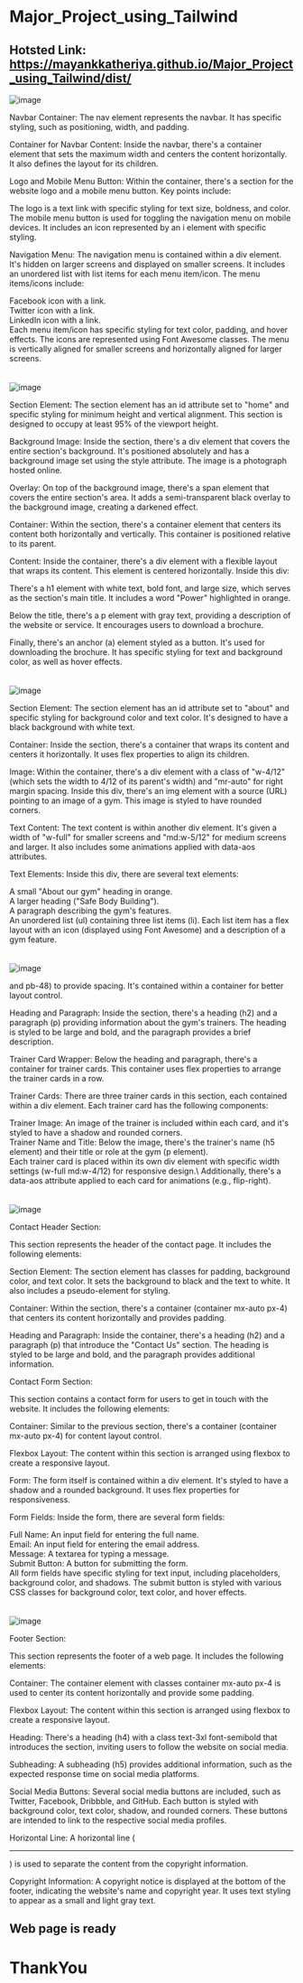 # Major_Project_using_Tailwind
## Hotsted Link: https://mayankkatheriya.github.io/Major_Project_using_Tailwind/dist/

![image](https://github.com/Mayankkatheriya/Major_Project_using_Tailwind/assets/128832286/2965e14a-9428-451e-86e1-b4ba6cbfcb75)

Navbar Container: The nav element represents the navbar. It has specific styling, such as positioning, width, and padding.

Container for Navbar Content: Inside the navbar, there's a container element that sets the maximum width and centers the content horizontally. It also defines the layout for its children.

Logo and Mobile Menu Button: Within the container, there's a section for the website logo and a mobile menu button. Key points include:

The logo is a text link with specific styling for text size, boldness, and color.
The mobile menu button is used for toggling the navigation menu on mobile devices. It includes an icon represented by an i element with specific styling.

Navigation Menu: The navigation menu is contained within a div element. It's hidden on larger screens and displayed on smaller screens. It includes an unordered list with list items for each menu item/icon. The menu items/icons include:

Facebook icon with a link.\
Twitter icon with a link.\
LinkedIn icon with a link.\
Each menu item/icon has specific styling for text color, padding, and hover effects. The icons are represented using Font Awesome classes. The menu is vertically aligned for smaller screens and horizontally aligned for larger screens.
\
\
\
![image](https://github.com/Mayankkatheriya/Major_Project_using_Tailwind/assets/128832286/be9520f1-dc1e-4591-a1cb-3aa8832c7033)

Section Element: The section element has an id attribute set to "home" and specific styling for minimum height and vertical alignment. This section is designed to occupy at least 95% of the viewport height.

Background Image: Inside the section, there's a div element that covers the entire section's background. It's positioned absolutely and has a background image set using the style attribute. The image is a photograph hosted online.

Overlay: On top of the background image, there's a span element that covers the entire section's area. It adds a semi-transparent black overlay to the background image, creating a darkened effect.

Container: Within the section, there's a container element that centers its content both horizontally and vertically. This container is positioned relative to its parent.

Content: Inside the container, there's a div element with a flexible layout that wraps its content. This element is centered horizontally. Inside this div:

There's a h1 element with white text, bold font, and large size, which serves as the section's main title. It includes a word "Power" highlighted in orange.

Below the title, there's a p element with gray text, providing a description of the website or service. It encourages users to download a brochure.

Finally, there's an anchor (a) element styled as a button. It's used for downloading the brochure. It has specific styling for text and background color, as well as hover effects.
\
\
\
![image](https://github.com/Mayankkatheriya/Major_Project_using_Tailwind/assets/128832286/b0ff22be-2241-4344-a3c1-adbbb8b0e860)

Section Element: The section element has an id attribute set to "about" and specific styling for background color and text color. It's designed to have a black background with white text.

Container: Inside the section, there's a container that wraps its content and centers it horizontally. It uses flex properties to align its children.

Image: Within the container, there's a div element with a class of "w-4/12" (which sets the width to 4/12 of its parent's width) and "mr-auto" for right margin spacing. Inside this div, there's an img element with a source (URL) pointing to an image of a gym. This image is styled to have rounded corners.

Text Content: The text content is within another div element. It's given a width of "w-full" for smaller screens and "md:w-5/12" for medium screens and larger. It also includes some animations applied with data-aos attributes.

Text Elements: Inside this div, there are several text elements:

A small "About our gym" heading in orange.\
A larger heading ("Safe Body Building").\
A paragraph describing the gym's features.\
An unordered list (ul) containing three list items (li). Each list item has a flex layout with an icon (displayed using Font Awesome) and a description of a gym feature.
\
\
\
![image](https://github.com/Mayankkatheriya/Major_Project_using_Tailwind/assets/128832286/47adafc5-8aa2-4147-9a92-a825e2b6dae9)

and pb-48) to provide spacing. It's contained within a container for better layout control.

Heading and Paragraph: Inside the section, there's a heading (h2) and a paragraph (p) providing information about the gym's trainers. The heading is styled to be large and bold, and the paragraph provides a brief description.

Trainer Card Wrapper: Below the heading and paragraph, there's a container for trainer cards. This container uses flex properties to arrange the trainer cards in a row.

Trainer Cards: There are three trainer cards in this section, each contained within a div element. Each trainer card has the following components:

Trainer Image: An image of the trainer is included within each card, and it's styled to have a shadow and rounded corners.\
Trainer Name and Title: Below the image, there's the trainer's name (h5 element) and their title or role at the gym (p element).\
Each trainer card is placed within its own div element with specific width settings (w-full md:w-4/12) for responsive design.\ Additionally, there's a data-aos attribute applied to each card for animations (e.g., flip-right).
\
\
\
![image](https://github.com/Mayankkatheriya/Major_Project_using_Tailwind/assets/128832286/86f3eefe-fa2b-4576-b522-b0edcd27b839)

Contact Header Section:

This section represents the header of the contact page. It includes the following elements:

Section Element: The section element has classes for padding, background color, and text color. It sets the background to black and the text to white. It also includes a pseudo-element for styling.

Container: Within the section, there's a container (container mx-auto px-4) that centers its content horizontally and provides padding.

Heading and Paragraph: Inside the container, there's a heading (h2) and a paragraph (p) that introduce the "Contact Us" section. The heading is styled to be large and bold, and the paragraph provides additional information.

Contact Form Section:

This section contains a contact form for users to get in touch with the website. It includes the following elements:

Container: Similar to the previous section, there's a container (container mx-auto px-4) for content layout control.

Flexbox Layout: The content within this section is arranged using flexbox to create a responsive layout.

Form: The form itself is contained within a div element. It's styled to have a shadow and a rounded background. It uses flex properties for responsiveness.

Form Fields: Inside the form, there are several form fields:

Full Name: An input field for entering the full name.\
Email: An input field for entering the email address.\
Message: A textarea for typing a message.\
Submit Button: A button for submitting the form.\
All form fields have specific styling for text input, including placeholders, background color, and shadows. The submit button is styled with various CSS classes for background color, text color, and hover effects.
\
\
\
![image](https://github.com/Mayankkatheriya/Major_Project_using_Tailwind/assets/128832286/b8dec839-ad45-48af-9f23-fe3346a06415)

Footer Section:

This section represents the footer of a web page. It includes the following elements:

Container: The container element with classes container mx-auto px-4 is used to center its content horizontally and provide some padding.

Flexbox Layout: The content within this section is arranged using flexbox to create a responsive layout.

Heading: There's a heading (h4) with a class text-3xl font-semibold that introduces the section, inviting users to follow the website on social media.

Subheading: A subheading (h5) provides additional information, such as the expected response time on social media platforms.

Social Media Buttons: Several social media buttons are included, such as Twitter, Facebook, Dribbble, and GitHub. Each button is styled with background color, text color, shadow, and rounded corners. These buttons are intended to link to the respective social media profiles.

Horizontal Line: A horizontal line (<hr>) is used to separate the content from the copyright information.

Copyright Information: A copyright notice is displayed at the bottom of the footer, indicating the website's name and copyright year. It uses text styling to appear as a small and light gray text.

## Web page is ready
# ThankYou
